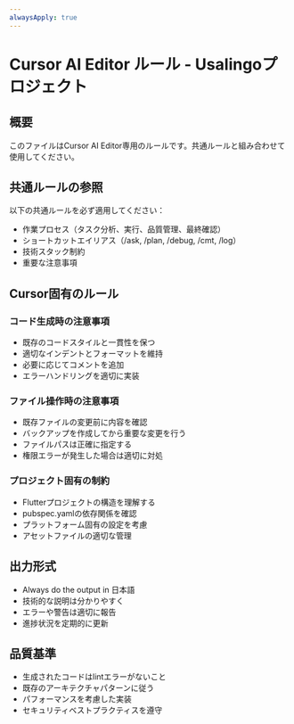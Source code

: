 ```yaml
---
alwaysApply: true
---
```


# Cursor AI Editor ルール - Usalingoプロジェクト

## 概要
このファイルはCursor AI Editor専用のルールです。共通ルールと組み合わせて使用してください。

## 共通ルールの参照
以下の共通ルールを必ず適用してください：
- 作業プロセス（タスク分析、実行、品質管理、最終確認）
- ショートカットエイリアス（/ask, /plan, /debug, /cmt, /log）
- 技術スタック制約
- 重要な注意事項

## Cursor固有のルール

### コード生成時の注意事項
- 既存のコードスタイルと一貫性を保つ
- 適切なインデントとフォーマットを維持
- 必要に応じてコメントを追加
- エラーハンドリングを適切に実装

### ファイル操作時の注意事項
- 既存ファイルの変更前に内容を確認
- バックアップを作成してから重要な変更を行う
- ファイルパスは正確に指定する
- 権限エラーが発生した場合は適切に対処

### プロジェクト固有の制約
- Flutterプロジェクトの構造を理解する
- pubspec.yamlの依存関係を確認
- プラットフォーム固有の設定を考慮
- アセットファイルの適切な管理

## 出力形式
- Always do the output in 日本語
- 技術的な説明は分かりやすく
- エラーや警告は適切に報告
- 進捗状況を定期的に更新

## 品質基準
- 生成されたコードはlintエラーがないこと
- 既存のアーキテクチャパターンに従う
- パフォーマンスを考慮した実装
- セキュリティベストプラクティスを遵守 